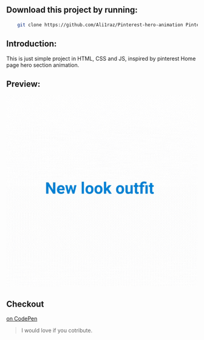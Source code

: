 ## Download this project by running:

```sh
    git clone https://github.com/Ali1raz/Pinterest-hero-animation Pinterest-hero
```

## Introduction:

This is just simple project in HTML, CSS and JS, inspired by pinterest Home page hero section animation.

## Preview:

![Pinterest hero Animation](./assets/design.gif)

## Checkout

[on CodePen](https://codepen.io/ali1129/)

> I would love if you cotribute.
